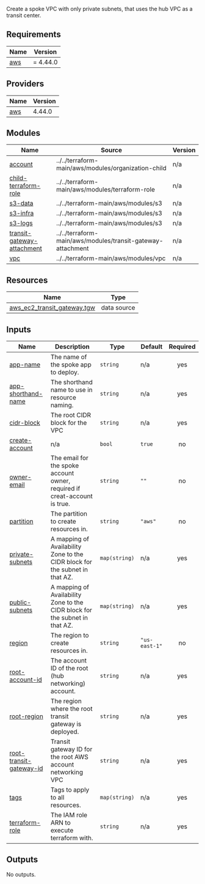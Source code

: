   Create a spoke VPC with only private subnets, that uses the hub VPC as a transit center.

## Requirements

| Name | Version |
|------|---------|
| <a name="requirement_aws"></a> [aws](#requirement\_aws) | = 4.44.0 |

## Providers

| Name | Version |
|------|---------|
| <a name="provider_aws"></a> [aws](#provider\_aws) | 4.44.0 |

## Modules

| Name | Source | Version |
|------|--------|---------|
| <a name="module_account"></a> [account](#module\_account) | ../../terraform-main/aws/modules/organization-child | n/a |
| <a name="module_child-terraform-role"></a> [child-terraform-role](#module\_child-terraform-role) | ../../terraform-main/aws/modules/terraform-role | n/a |
| <a name="module_s3-data"></a> [s3-data](#module\_s3-data) | ../../terraform-main/aws/modules/s3 | n/a |
| <a name="module_s3-infra"></a> [s3-infra](#module\_s3-infra) | ../../terraform-main/aws/modules/s3 | n/a |
| <a name="module_s3-logs"></a> [s3-logs](#module\_s3-logs) | ../../terraform-main/aws/modules/s3 | n/a |
| <a name="module_transit-gateway-attachment"></a> [transit-gateway-attachment](#module\_transit-gateway-attachment) | ../../terraform-main/aws/modules/transit-gateway-attachment | n/a |
| <a name="module_vpc"></a> [vpc](#module\_vpc) | ../../terraform-main/aws/modules/vpc | n/a |

## Resources

| Name | Type |
|------|------|
| [aws_ec2_transit_gateway.tgw](https://registry.terraform.io/providers/hashicorp/aws/4.44.0/docs/data-sources/ec2_transit_gateway) | data source |

## Inputs

| Name | Description | Type | Default | Required |
|------|-------------|------|---------|:--------:|
| <a name="input_app-name"></a> [app-name](#input\_app-name) | The name of the spoke app to deploy. | `string` | n/a | yes |
| <a name="input_app-shorthand-name"></a> [app-shorthand-name](#input\_app-shorthand-name) | The shorthand name to use in resource naming. | `string` | n/a | yes |
| <a name="input_cidr-block"></a> [cidr-block](#input\_cidr-block) | The root CIDR block for the VPC | `string` | n/a | yes |
| <a name="input_create-account"></a> [create-account](#input\_create-account) | n/a | `bool` | `true` | no |
| <a name="input_owner-email"></a> [owner-email](#input\_owner-email) | The email for the spoke account owner, required if creat-account is true. | `string` | `""` | no |
| <a name="input_partition"></a> [partition](#input\_partition) | The partition to create resources in. | `string` | `"aws"` | no |
| <a name="input_private-subnets"></a> [private-subnets](#input\_private-subnets) | A mapping of Availability Zone to the CIDR block for the subnet in that AZ. | `map(string)` | n/a | yes |
| <a name="input_public-subnets"></a> [public-subnets](#input\_public-subnets) | A mapping of Availability Zone to the CIDR block for the subnet in that AZ. | `map(string)` | n/a | yes |
| <a name="input_region"></a> [region](#input\_region) | The region to create resources in. | `string` | `"us-east-1"` | no |
| <a name="input_root-account-id"></a> [root-account-id](#input\_root-account-id) | The account ID of the root (hub networking) account. | `string` | n/a | yes |
| <a name="input_root-region"></a> [root-region](#input\_root-region) | The region where the root transit gateway is deployed. | `string` | n/a | yes |
| <a name="input_root-transit-gateway-id"></a> [root-transit-gateway-id](#input\_root-transit-gateway-id) | Transit gateway ID for the root AWS account networking VPC | `string` | n/a | yes |
| <a name="input_tags"></a> [tags](#input\_tags) | Tags to apply to all resources. | `map(string)` | n/a | yes |
| <a name="input_terraform-role"></a> [terraform-role](#input\_terraform-role) | The IAM role ARN to execute terraform with. | `string` | n/a | yes |

## Outputs

No outputs.
